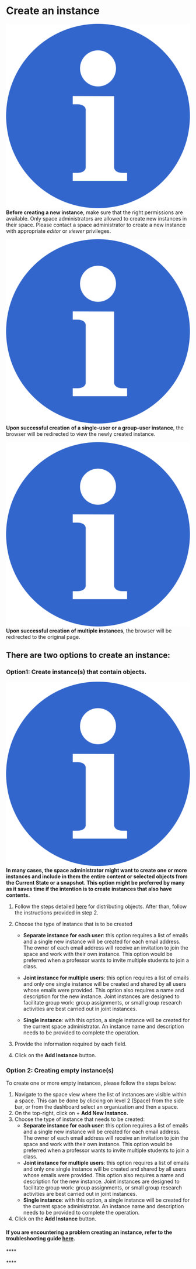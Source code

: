 # Create an instance

![](../.gitbook/assets/info_simple.svg.png)**Before creating a new instance**, make sure that the right permissions are available. Only space administrators are allowed to create new instances in their space. Please contact a space administrator to create a new instance with appropriate _editor_ or _viewer_ privileges.

![](../.gitbook/assets/info_simple.svg.png)**Upon successful creation** **of a single-user or a group-user instance**, the browser will be redirected to view the newly created instance.

![](../.gitbook/assets/info_simple.svg.png)**Upon successful creation of multiple instances**, the browser will be redirected to the original page.

## **There are two options to create an instance:**

### **Option1: Create instance\(s\) that contain objects.**

![](../.gitbook/assets/info_simple.svg.png)**In many cases, the space administrator might want to create one or more instances and include in them the entire content or selected objects from the Current State or a snapshot. This option might be preferred by many as it saves time if the intention is to create instances that also have contents.**

1. Follow the steps detailed [here](distribute-a-snapshot.md) for distributing objects. After than, follow the instructions provided in step 2. 
2. Choose the type of instance that is to be created  


   * **Separate instance for each user**: this option requires a list of emails and a single new instance will be created for each email address. The owner of each email address will receive an invitation to join the space and work with their own instance. This option would be preferred when a professor wants to invite multiple students to join a class.



   * **Joint instance for multiple users**: this option requires a list of emails and only one single instance will be created and shared by all users whose emails were provided. This option also requires a name and description for the new instance. Joint instances are designed to facilitate group work: group assignments, or small group research activities are best carried out in joint instances. 



   * **Single instance**: with this option, a single instance will be created for the current space administrator. An instance name and description needs to be provided to complete the operation.

3. Provide the information required by each field. 
4. Click on the **Add Instance** button. 

### **Option 2: Creating empty instance\(s\)**

To create one or more empty instances, please follow the steps below:

1. Navigate to the space view where the list of instances are visible within a space. This can be done by clicking on level 2 \(Space\) from the side bar, or from the dashboard select an organization and then a space. 
2. On the top-right, click on + **Add New Instance.** 
3. Choose the type of instance that needs to be created: 
   * **Separate instance for each user**: this option requires a list of emails and a single new instance will be created for each email address. The owner of each email address will receive an invitation to join the space and work with their own instance. This option would be preferred when a professor wants to invite multiple students to join a class. 
   * **Joint instance for multiple users**: this option requires a list of emails and only one single instance will be created and shared by all users whose emails were provided. This option also requires a name and description for the new instance. Joint instances are designed to facilitate group work: group assignments, or small group research activities are best carried out in joint instances.  
   * **Single instance**: with this option, a single instance will be created for the current space administrator. An instance name and description needs to be provided to complete the operation. 
4. Click on the **Add Instance** button.



#### If you are encountering a problem creating an instance, refer to the troubleshooting guide [here](../troubleshooting/authorization-issues/cannot-create-an-instance.md).

\*\*\*\*

\*\*\*\*

